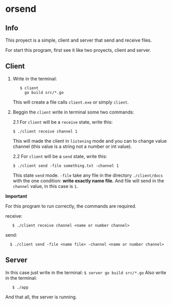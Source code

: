 # orsend
## Info
This proyect is a simple, client and server that send and receive files.

For start this program, first see it like two proyects, client and server.

## Client

1. Write in the terminal: 
      ```
         $ client
           go build src/*.go
      ```
  
   This will create a file calls ```client.exe``` or simply ```client```.
   
2. Beggin the ```client``` write in terminal some two commands:
   
   2.1 For ```client``` will be a ```receive``` state, write this:
   
       $ ./client receive channel 1
 
      This will made the client in ```listening``` mode and you can to change value channel (this value is a string not a number or int value).
  
   2.2 For ```client``` will be a ```send``` state, write this:
      ```
      $ ./client send -file something.txt -channel 1
      ```
      
      This state ```send``` mode. ```-file``` take any file in the directory ```./client/docs``` with the one condition: **write exactly name file.** And file will send in the ```channel``` value, in this case is ```1```.
      
 **Important**
 
   For this program to run correctly, the commands are required.
   
  receive:
      
      
       $ ./client receive channel <name or number channel>
      
       
   send:
      
     
      $ ./client send -file <name file> -channel <name or number channel>
      
## Server

In this case just write in the terminal:
      ```
         $ server
           go build src/*.go
      ```
Also write in the terminal: 

```
   $ ./app
```
And that all, the server is running.
